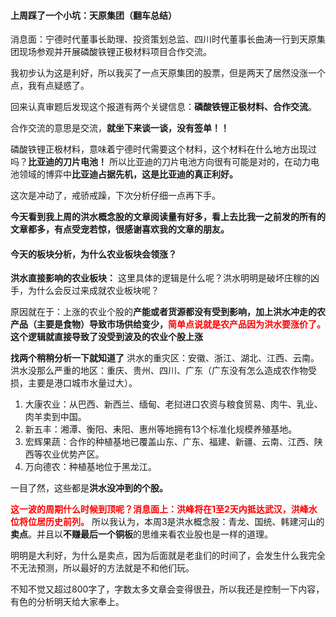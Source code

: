 #### 上周踩了一个小坑：天原集团（翻车总结）
消息面：宁德时代董事长助理、投资策划总监、四川时代董事长曲涛一行到天原集团现场参观并开展磷酸铁锂正极材料项目合作交流。

我初步认为这是利好，所以我买了一点天原集团的股票，但是两天了居然没涨一个点，我有点疑惑了。

回来认真审题后发现这个报道有两个关键信息：**磷酸铁锂正极材料、合作交流**。

合作交流的意思是交流，**就坐下来谈一谈，没有签单！！**

磷酸铁锂正极材料，意味着宁德时代需要这个材料，这个材料在什么地方出现过吗？**比亚迪的刀片电池！** 所以比亚迪的刀片电池方向很有可能是对的，在动力电池领域的博弈中**比亚迪占据先机，这是比亚迪的真正利好。**

这次是冲动了，戒骄戒躁，下次分析仔细一点再下手。

**今天看到我上周的洪水概念股的文章阅读量有好多，看上去比我一之前发的所有的文章都多，有点受宠若惊，很感谢喜欢我的文章的朋友。**

#### 今天的板块分析，为什么农业板块会领涨？

**洪水直接影响的农业板块：** 这里具体的逻辑是什么呢？洪水明明是破坏​庄稼的凶手，为什么会反过来成就农业板块呢？

原因就在于：上涨的农业个股的**产能或者货源都没有受到影响，加上洪水冲走的农产品（主要是食物）导致市场供给变少，<span style="color:red;">简单点说就是农产品因为洪水要涨价了。</span>**这个逻辑就直接导致了**没受到波及的农业个股上涨**

**找两个稍稍分析一下就知道了**
洪水的重灾区：安徽、浙江、湖北、江西、云南。洪水没那么严重的地区：重庆、贵州、四川、广东（广东没有怎么造成农作物受损，主要是港口城市水量过大）。

1. 大康农业：从巴西、新西兰、缅甸、老挝进口农资与粮食贸易、肉牛、乳业、肉羊卖到中国。
2. 新五丰：湘潭、衡阳、耒阳、惠州等地拥有13个标准化规模养殖基地。
3. 宏辉果蔬：合作的种植基地已覆盖山东、广东、福建、新疆、云南、江西、陕西等农业优势产区。
4. 万向德农：种植基地位于黑龙江。

一目了然，这些都是**洪水没冲到的个股。**

**<span style="color:red;">这一波的周期什么时候到顶呢？消息面上：洪峰将在1至2天内抵达武汉，洪峰水位将位居历史前列。</span>** 所以我认为，本周3是洪水概念股：青龙、国统、韩建河山的**卖点**。并且以**不赚最后一个铜板**的思维来看农业股也是一样的道理。

明明是大利好，为什么是卖点，因为后面就是老韭们的时间了，会发生什么我完全不无法预测，所以最好的方法就是不和他们玩。

不知不觉又超过800字了，字数太多文章会变得很丑，所以我还是控制一下内容，有色的分析明天给大家奉上。